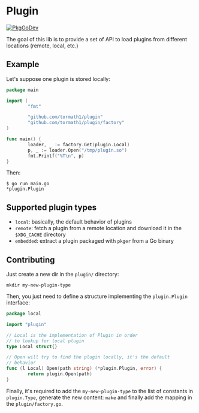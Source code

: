 # Plugin

[![PkgGoDev](https://pkg.go.dev/badge/github.com/tormath1/plugin)](https://pkg.go.dev/github.com/tormath1/plugin)

The goal of this lib is to provide a set of API to load plugins from different locations (remote, local, etc.)

## Example

Let's suppose one plugin is stored locally:

```go
package main

import (
        "fmt"

        "github.com/tormath1/plugin"
        "github.com/tormath1/plugin/factory"
)

func main() {
        loader, _ := factory.Get(plugin.Local)
        p, _ := loader.Open("/tmp/plugin.so")
        fmt.Printf("%T\n", p)
}
```

Then:
```shell
$ go run main.go
*plugin.Plugin
```

## Supported plugin types

- `local`: basically, the default behavior of plugins
- `remote`: fetch a plugin from a remote location and download it in the `$XDG_CACHE` directory
- `embedded`: extract a plugin packaged with `pkger` from a Go binary 

## Contributing

Just create a new dir in the `plugin/` directory:

```shell
mkdir my-new-plugin-type
```

Then, you just need to define a structure implementing the `plugin.Plugin` interface:

```go
package local

import "plugin"

// Local is the implementation of Plugin in order
// to lookup for local plugin
type Local struct{}

// Open will try to find the plugin locally, it's the default
// behavior
func (l Local) Open(path string) (*plugin.Plugin, error) {
        return plugin.Open(path)
}
```

Finally, it's required to add the `my-new-plugin-type` to the list of constants in `plugin.Type`, generate the new content: `make` and finally add the mapping in the `plugin/factory.go`.
